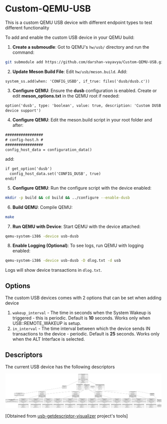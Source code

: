 # Custom-QEMU-USB

This is a custom QEMU USB device with different endpoint types to test different functionality

To add and enable the custom USB device in your QEMU build:

1. **Create a submoudle**: Got to QEMU's `hw/usb/` directory and run the command:

```bash
git submodule add https://github.com/darshan-vayavya/Custom-QEMU-USB.git dusb
```

2. **Update Meson Build File**: Edit `hw/usb/meson.build`. Add:

```meson
system_ss.add(when: 'CONFIG_USBD', if_true: files('dusb/dusb.c'))
```

3. **Configure QEMU**: Ensure the **dusb** configuration is enabled. Create or edit **meson_options.txt** in the QEMU root if needed:

```meson
option('dusb', type: 'boolean', value: true, description: 'Custom DUSB device support')
```

4. **Configure QEMU**: Edit the meson.build script in your root folder and after:

```meson
#################
# config-host.h #
#################
config_host_data = configuration_data()
```

add:

```meson
if get_option('dusb')
  config_host_data.set('CONFIG_DUSB', true)
endif
```

5. **Configure QEMU**: Run the configure script with the device enabled:

```bash
mkdir -p build && cd build && ../configure --enable-dusb
```

6. **Build QEMU**: Compile QEMU:

```bash
make
```

7. **Run QEMU with Device**: Start QEMU with the device attached:

```bash
qemu-system-i386 -device usb-dusb
```

8. **Enable Logging (Optional)**: To see logs, run QEMU with logging enabled:

```bash
qemu-system-i386 -device usb-dusb -D dlog.txt -d usb
```

Logs will show device transactions in `dlog.txt`.

## Options

The custom USB devices comes with 2 options that can be set when adding device

1. `wakeup_interval` - The time in seconds when the System Wakeup is triggered - this is periodic. Default is **10** seconds. Works only when USB::REMOTE_WAKEUP is setup.
2. `in_interval` - The time interval between which the device sends IN transactions to the device - periodic. Default is **25** seconds. Works only when the ALT Interface is selected.

## Descriptors

The current USB device has the following descriptors

![descriptors](./descriptors.png)

[Obtained from [usb-getdescriptor-visualizer](https://github.com/thisisthedarshan/usb-getdescriptor-visualizer) project's tools]

